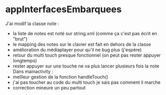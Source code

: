 # appInterfacesEmbarquees

J'ai modif la classe note :
- la liste de notes est noté sur string.xml (comme ça c'est pas écrit en "brut")
- le mapping des notes sur le clavier est fait en dehors de la classe
- amélioration du médiaplayer pour qu'il ne bug plus (j'espère)
- retour du multi touch presque fonctionnel (on peut pas rester appuyer longtemps)
- rester appuyer sur une touche ne va plus lancer plusieurs fois la note
Dans mainactivity :
- meilleur gestion de la fonction handleTouch()
- j'ai pas toucher au code du multi touch je sais pas comment il marche
- correction mineure un peu partout
